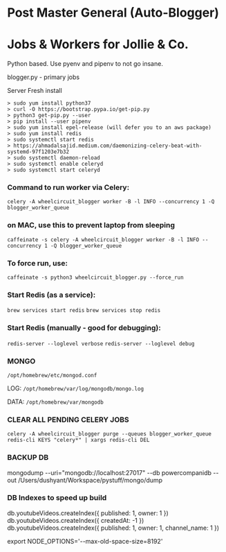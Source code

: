 # Post Master General (Auto-Blogger)
Jobs & Workers for Jollie & Co.
===

Python based.  Use pyenv and pipenv to not go insane.

blogger.py - primary jobs


Server Fresh install
```
> sudo yum install python37
> curl -O https://bootstrap.pypa.io/get-pip.py
> python3 get-pip.py --user
> pip install --user pipenv
> sudo yum install epel-release (will defer you to an aws package)
> sudo yum install redis
> sudo systemctl start redis
> https://ahmadalsajid.medium.com/daemonizing-celery-beat-with-systemd-97f1203e7b32
> sudo systemctl daemon-reload
> sudo systemctl enable celeryd
> sudo systemctl start celeryd
```

### Command to run worker via Celery:

`celery -A wheelcircuit_blogger worker -B -l INFO --concurrency 1 -Q blogger_worker_queue`

### on MAC, use this to prevent laptop from sleeping

`caffeinate -s celery -A wheelcircuit_blogger worker -B -l INFO --concurrency 1 -Q blogger_worker_queue`

### To force run, use:

`caffeinate -s python3 wheelcircuit_blogger.py --force_run`

### Start Redis (as a service):

`brew services start redis`
`brew services stop redis`


### Start Redis (manually - good for debugging):

`redis-server --loglevel verbose`
`redis-server --loglevel debug`

### MONGO

`/opt/homebrew/etc/mongod.conf`

LOG: `/opt/homebrew/var/log/mongodb/mongo.log`

DATA: `/opt/homebrew/var/mongodb`

### CLEAR ALL PENDING CELERY JOBS

`celery -A wheelcircuit_blogger purge --queues blogger_worker_queue`
`redis-cli KEYS "celery*" | xargs redis-cli DEL`

### BACKUP DB
mongodump --uri="mongodb://localhost:27017" --db powercompanidb --out /Users/dushyant/Workspace/pystuff/mongo/dump

### DB Indexes to speed up build
db.youtubeVideos.createIndex({ published: 1, owner: 1 })
db.youtubeVideos.createIndex({ createdAt: -1 })
db.youtubeVideos.createIndex({ published: 1, owner: 1, channel_name: 1 })



export NODE_OPTIONS='--max-old-space-size=8192'